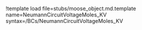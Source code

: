 !template load file=stubs/moose_object.md.template name=NeumannCircuitVoltageMoles_KV syntax=/BCs/NeumannCircuitVoltageMoles_KV